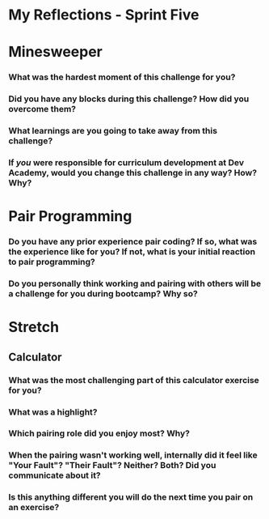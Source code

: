 # My Reflections - Sprint Five 

# Minesweeper

### What was the hardest moment of this challenge for you?



### Did you have any blocks during this challenge? How did you overcome them?



### What learnings are you going to take away from this challenge?



### If _you_ were responsible for curriculum development at Dev Academy, would you change this challenge in any way? How? Why?






# Pair Programming

### Do you have any prior experience pair coding? If so, what was the experience like for you? If not, what is your initial reaction to pair programming?




### Do you personally think working and pairing with others will be a challenge for you during bootcamp? Why so?






# Stretch


## Calculator

### What was the most challenging part of this calculator exercise for you?



### What was a highlight?



### Which pairing role did you enjoy most? Why?



### When the pairing wasn't working well, internally did it feel like "Your Fault"? "Their Fault"? Neither? Both? Did you communicate about it?



### Is this anything different you will do the next time you pair on an exercise?
